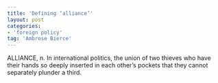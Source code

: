 ```yaml
---
title: 'Defining ‘alliance’'
layout: post
categories:
- 'foreign policy'
tag: 'Ambrose Bierce'
---
```


ALLIANCE, n. In international politics, the union of two thieves who have their hands so deeply inserted in each other’s pockets that they cannot separately plunder a third.